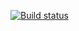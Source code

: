[![Build status](https://ci.appveyor.com/api/projects/status/5wyr7ins7437f7sa?svg=true)](https://ci.appveyor.com/project/arbprog/ra-es-filters)
